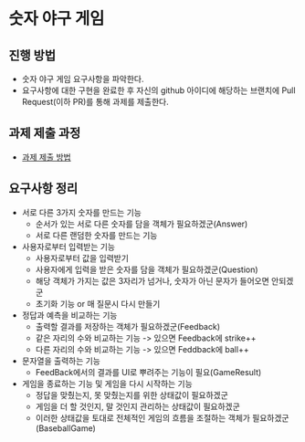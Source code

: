 # 숫자 야구 게임
## 진행 방법
* 숫자 야구 게임 요구사항을 파악한다.
* 요구사항에 대한 구현을 완료한 후 자신의 github 아이디에 해당하는 브랜치에 Pull Request(이하 PR)를 통해 과제를 제출한다.

## 과제 제출 과정
* [과제 제출 방법](https://github.com/next-step/nextstep-docs/tree/master/precourse)

## 요구사항 정리
 * 서로 다른 3가지 숫자를 만드는 기능
   - 순서가 있는 서로 다른 숫자를 담을 객체가 필요하겠군(Answer)   
   - 서로 다른 랜덤한 숫자를 만드는 기능
 * 사용자로부터 입력받는 기능
   - 사용자로부터 값을 입력받기
   - 사용자에게 입력을 받은 숫자를 담을 객체가 필요하겠군(Question)
   - 해당 객체가 가지는 값은 3자리가 넘거나, 숫자가 아닌 문자가 들어오면 안되겠군
   - 초기화 기능 or 매 질문시 다시 만들기
 * 정답과 예측을 비교하는 기능
   - 출력할 결과를 저장하는 객체가 필요하겠군(Feedback)
   - 같은 자리의 수와 비교하는 기능 -> 있으면 Feedback에 strike++
   - 다른 자리의 수와 비교하는 기능 -> 있으면 Feddback에 ball++
 * 문자열을 출력하는 기능
   - FeedBack에서의 결과를 UI로 뿌려주는 기능이 필요(GameResult)
 * 게임을 종료하는 기능 및 게임을 다시 시작하는 기능
   - 정답을 맞췄는지, 못 맞췄는지를 위한 상태값이 필요하겠군
   - 게임을 더 할 것인지, 말 것인지 관리하는 상태값이 필요하겠군
   - 이러한 상태값을 토대로 전체적인 게임의 흐름을 조절하는 객체가 필요하겠군(BaseballGame)
